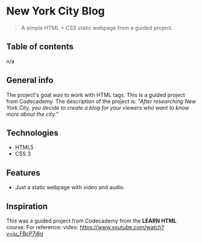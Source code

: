 # New York City Blog
> A simple HTML + CSS static webpage from a guided project. 

## Table of contents
n/a

## General info
The project's goal was to work with HTML tags. This is a guided project from Codecademy. The description of the project is: *"After researching New York City, you decide to create a blog for your viewers who want to know more about the city."* 

## Technologies
* HTML5
* CSS 3

## Features
* Just a static webpage with video and audio.

## Inspiration
This was a guided project from Codecademy from the **LEARN HTML** course.  For reference: video: https://www.youtube.com/watch?v=iu_FBcP7j6g
